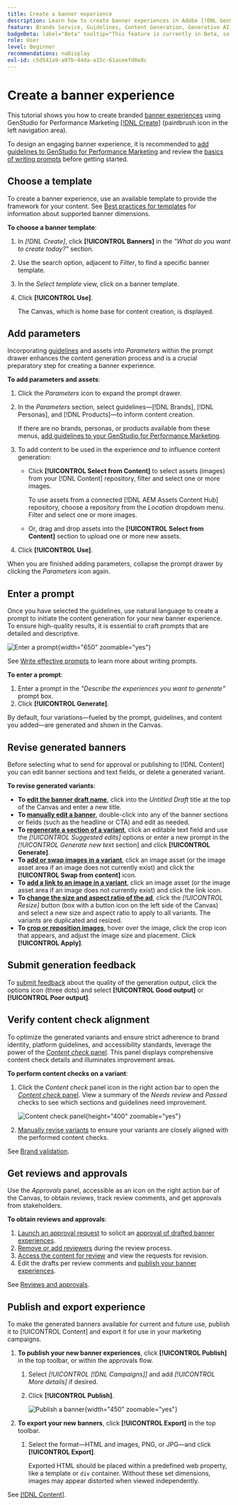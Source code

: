 ```yaml
---
title: Create a banner experience
description: Learn how to create banner experiences in Adobe [!DNL GenStudio] for Performance Marketing.
feature: Brands Service, Guidelines, Content Generation, Generative AI, Create, Experiences, Variant Generation
badgeBeta: label="Beta" tooltip="This feature is currently in Beta, so some functionality may be limited or subject to change."
role: User
level: Beginner
recommendations: noDisplay
exl-id: c5d541a9-a97b-44da-a15c-61aceefd0e8c
---
```

# Create a banner experience

This tutorial shows you how to create branded [banner experiences](banner-experiences.md) using GenStudio for Performance Marketing [[!DNL Create]](/help/user-guide/create/overview.md) (paintbrush icon in the left navigation area).

To design an engaging banner experience, it is recommended to [add guidelines to GenStudio for Performance Marketing](/help/user-guide/guidelines/add-guidelines.md) and review the [basics of writing prompts](/help/user-guide/effective-prompts.md) before getting started.

## Choose a template

To create a banner experience, use an available template to provide the framework for your content. See [Best practices for templates](/help/user-guide/content/best-practices-for-templates.md#follow-channel-specific-template-guidelines) for information about supported banner dimensions.

**To choose a banner template**:

1. In _[!DNL Create]_, click **[!UICONTROL Banners]** in the _"What do you want to create today?"_ section.
1. Use the search option, adjacent to _Filter_, to find a specific banner template.
1. In the _Select template_ view, click on a banner template.
1. Click **[!UICONTROL Use]**.

   The Canvas, which is home base for content creation, is displayed.

## Add parameters

Incorporating [guidelines](/help/user-guide/guidelines/overview.md) and assets into _Parameters_ within the prompt drawer enhances the content generation process and is a crucial preparatory step for creating a banner experience.

**To add parameters and assets**:

1. Click the _Parameters_ icon to expand the prompt drawer.
1. In the _Parameters_ section, select guidelines—[!DNL Brands], [!DNL Personas], and [!DNL Products]—to inform content creation.

   If there are no brands, personas, or products available from these menus, [add guidelines to your GenStudio for Performance Marketing](/help/user-guide/guidelines/add-guidelines.md).

1. To add content to be used in the experience *and* to influence content generation:
   * Click **[!UICONTROL Select from Content]** to select assets (images) from your [!DNL Content] repository, filter and select one or more images.

      To use assets from a connected [!DNL AEM Assets Content Hub] repository, choose a repository from the _Location_ dropdown menu. Filter and select one or more images.

   * Or, drag and drop assets into the **[!UICONTROL Select from Content]** section to upload one or more new assets.
1. Click **[!UICONTROL Use]**.

When you are finished adding parameters, collapse the prompt drawer by clicking the _Parameters_ icon again.

## Enter a prompt

Once you have selected the guidelines, use natural language to create a prompt to initiate the content generation for your new banner experience. To ensure high-quality results, it is essential to craft prompts that are detailed and descriptive.

![Enter a prompt](/help/assets/prompt-displayad.png){width="650" zoomable="yes"}

See [Write effective prompts](/help/user-guide/effective-prompts.md) to learn more about writing prompts.

**To enter a prompt**:

1. Enter a prompt in the _"Describe the experiences you want to generate"_ prompt box.
1. Click **[!UICONTROL Generate]**.

By default, four variations—fueled by the prompt, guidelines, and content you added—are generated and shown in the Canvas.

## Revise generated banners

Before selecting what to send for approval or publishing to [!DNL Content] you can edit banner sections and text fields, or delete a generated variant.

**To revise generated variants**:

* **To [edit the banner draft name](/help/user-guide/create/manage-variants.md#change-draft-name)**, click into the _Untitled Draft_ title at the top of the Canvas and enter a new title.
* **To [manually edit a banner](/help/user-guide/create/manage-variants.md#manually-edit-text)**, double-click into any of the banner sections or fields (such as the headline or CTA) and edit as needed.
* **To [regenerate a section of a variant](/help/user-guide/create/manage-variants.md#re-generate-sections)**, click an editable text field and use the _[!UICONTROL Suggested edits]_ options or enter a new prompt in the _[!UICONTROL Generate new text_ section] and click **[!UICONTROL Generate]**.
* **To [add or swap images in a variant](/help/user-guide/create/manage-variants.md#swap-image)**, click an image asset (or the image asset area if an image does not currently exist) and click the **[!UICONTROL Swap from content]** icon.
* **To [add a link to an image in a variant](/help/user-guide/create/manage-variants.md#add-image-link)**, click an image asset (or the image asset area if an image does not currently exist) and click the link icon.
* **To [change the size and aspect ratio of the ad](/help/user-guide/create/manage-variants.md#change-aspect-ratio)**, click the _[!UICONTROL Resize]_ button (box with a button icon on the left side of the Canvas) and select a new size and aspect ratio to apply to all variants. The variants are duplicated and resized.
* **To [crop or reposition images](/help/user-guide/create/manage-variants.md#crop-assets)**, hover over the image, click the crop icon that appears, and adjust the image size and placement. Click **[!UICONTROL Apply]**.

<!-- # Preview for device
When revising and preparing email experiences, you can toggle between previews for desktop and mobile views to ensure coherence and visual appeal of draft variants.
**To preview variants for desktop and mobile devices** toggle the device preview option—between **desktop** and **mobile**—in the right menu bar (computer and phone icons) to preview how variants appear. -->

## Submit generation feedback

To [submit feedback](/help/user-guide/create/manage-variants.md#generation-feedback) about the quality of the generation output, click the options icon (three dots) and select **[!UICONTROL Good output]** or **[!UICONTROL Poor output]**.

## Verify content check alignment

To optimize the generated variants and ensure strict adherence to brand identity, platform guidelines, and accessibility standards, leverage the power of the [_Content check_ panel](/help/user-guide/guidelines/brand-validation.md#content-check-panel). This panel displays comprehensive content check details and illuminates improvement areas.

**To perform content checks on a variant**:

1. Click the _Content check_ panel icon in the right action bar to open the [_Content check_ panel](/help/user-guide/guidelines/brand-validation.md#content-check-panel). View a summary of the _Needs review_ and _Passed_ checks to see which sections and guidelines need improvement.

   ![_Content check_ panel](/help/assets/content-check-panel.png){height="400" zoomable="yes"}

1. [Manually revise variants](#revise-generated-variants) to ensure your variants are closely aligned with the performed content checks.

See [Brand validation](/help/user-guide/guidelines/brand-validation.md).

## Get reviews and approvals

Use the _Approvals_ panel, accessible as an icon on the right action bar of the Canvas, to obtain reviews, track review comments, and get approvals from stakeholders.

**To obtain reviews and approvals**:

1. [Launch an approval request](/help/user-guide/approvals/request-review.md) to solicit an [approval of drafted banner experiences](/help/user-guide/approvals/approve-content.md).
1. [Remove or add reviewers](/help/user-guide/approvals/review-and-edit.md#manage-approvals) during the review process.
1. [Access the content for review](/help/user-guide/approvals/review-and-edit.md#access-content-for-review) and view the requests for revision.
1. Edit the drafts per review comments and [publish your banner experiences](#publish-and-export-experience).

See [Reviews and approvals](/help/user-guide/approvals/overview.md).

## Publish and export experience

To make the generated banners available for current and future use, publish it to [!UICONTROL Content] and export it for use in your marketing campaigns.

1. **To publish your new banner experiences**, click **[!UICONTROL Publish]** in the top toolbar, or within the approvals flow.
   1. Select _[!UICONTROL [!DNL Campaigns]]_ and add _[!UICONTROL More details]_ if desired.
   1. Click **[!UICONTROL Publish]**.

      ![Publish a banner](/help/assets/publish-displayad.png){width="450" zoomable="yes"}

1. **To export your new banners**, click **[!UICONTROL Export]** in the top toolbar.
   1. Select the format—HTML and images, PNG, or JPG—and click **[!UICONTROL Export]**.

      Exported HTML should be placed within a predefined web property, like a template or `div` container. Without these set dimensions, images may appear distorted when viewed independently.

See [[!DNL Content]](/help/user-guide/content/overview.md#search-and-find-approved-content).
